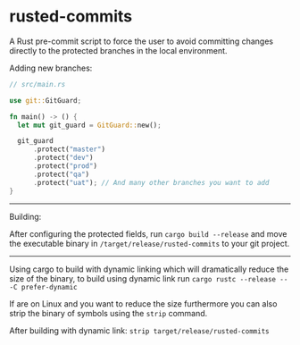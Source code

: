 # rusted-commits

A Rust pre-commit script to force the user to avoid committing changes directly to the protected branches in the local environment.

Adding new branches:

```rust
// src/main.rs

use git::GitGuard;

fn main() -> () {
  let mut git_guard = GitGuard::new();

  git_guard
      .protect("master")
      .protect("dev")
      .protect("prod")
      .protect("qa")
      .protect("uat"); // And many other branches you want to add
}
```

<hr>

Building: 

After configuring the protected fields, run `cargo build --release`
and move the executable binary in `/target/release/rusted-commits` to your git project.

<hr>

Using cargo to build with dynamic linking which will dramatically reduce the size of the binary, 
to build using dynamic link run
`cargo rustc --release -- -C prefer-dynamic`

If are on Linux and you want to reduce the size furthermore
you can also strip the binary of symbols using the `strip` command.

After building with dynamic link:
`strip target/release/rusted-commits`